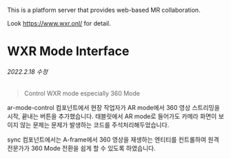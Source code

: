 This is a platform server that provides web-based MR collaboration.

Look https://www.wxr.onl/ for detail.


# WXR Mode Interface
###### 2022.2.18 수정
> Control WXR mode especially 360 Mode

ar-mode-control 컴포넌트에서 현장 작업자가 AR mode에서 360 영상 스트리밍을 시작, 끝내는 버튼을 추가했습니다.
태블릿에서 AR mode로 들어가도 카메라 화면이 보이지 않는 문제는 문제가 발생하는 코드를 주석처리해두었습니다.

sync 컴포넌트에서는 A-frame에서 360 영상을 재생하는 엔티티를 컨트롤하여 원격 전문가가 360 Mode 전환을 쉽게 할 수 있도록 하였습니다.